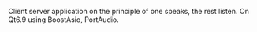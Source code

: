 Client server application on the principle of one speaks, the rest listen. On Qt6.9 using BoostAsio, PortAudio.
